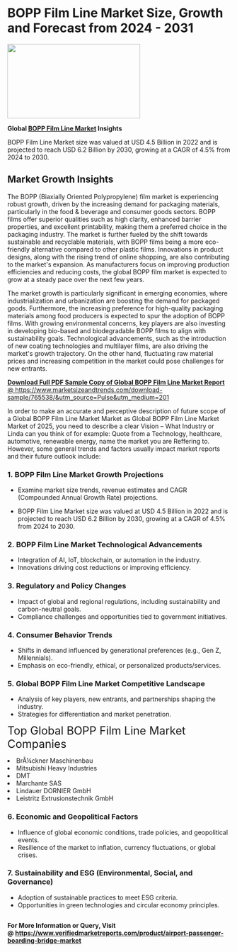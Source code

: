 <H1>BOPP Film Line Market Size, Growth and Forecast from 2024 - 2031</H1><img class="aligncenter size-medium wp-image-584254" src="https://thirdeyenews.in/wp-content/uploads/2024/09/Global-Market-Research-300x168.jpeg" alt="" width="300" height="168" /><p><strong>Global&nbsp;<a href="https://www.marketsizeandtrends.com/download-sample/765538/&amp;utm_source=Pulse&amp;utm_medium=201">BOPP Film Line Market</a> Insights</strong></p><p>BOPP Film Line Market size was valued at USD 4.5 Billion in 2022 and is projected to reach USD 6.2 Billion by 2030, growing at a CAGR of 4.5% from 2024 to 2030.</p><p><h2>Market Growth Insights</h2> <p>The BOPP (Biaxially Oriented Polypropylene) film market is experiencing robust growth, driven by the increasing demand for packaging materials, particularly in the food & beverage and consumer goods sectors. BOPP films offer superior qualities such as high clarity, enhanced barrier properties, and excellent printability, making them a preferred choice in the packaging industry. The market is further fueled by the shift towards sustainable and recyclable materials, with BOPP films being a more eco-friendly alternative compared to other plastic films. Innovations in product designs, along with the rising trend of online shopping, are also contributing to the market's expansion. As manufacturers focus on improving production efficiencies and reducing costs, the global BOPP film market is expected to grow at a steady pace over the next few years.</p> <p><a href="#"></a></p> <p>The market growth is particularly significant in emerging economies, where industrialization and urbanization are boosting the demand for packaged goods. Furthermore, the increasing preference for high-quality packaging materials among food producers is expected to spur the adoption of BOPP films. With growing environmental concerns, key players are also investing in developing bio-based and biodegradable BOPP films to align with sustainability goals. Technological advancements, such as the introduction of new coating technologies and multilayer films, are also driving the market's growth trajectory. On the other hand, fluctuating raw material prices and increasing competition in the market could pose challenges for new entrants.</p> <p><a href="#"></p><p><span class=""><strong>Download Full PDF Sample Copy of Global BOPP Film Line Market Report</strong> @ <a href="https://www.marketsizeandtrends.com/download-sample/765538/&amp;utm_source=Pulse&amp;utm_medium=201" target="_blank">https://www.marketsizeandtrends.com/download-sample/765538/&amp;utm_source=Pulse&amp;utm_medium=201</a></span></p><p>In order to make an accurate and perceptive description of future scope of a Global&nbsp;BOPP Film Line Market Market as Global&nbsp;BOPP Film Line Market Market of 2025, you need to describe a clear Vision &ndash; What Industry or Linda can you think of for example: Quote from a Technology, healthcare, automotive, renewable energy, name the market you are Reffering to. However, some general trends and factors usually impact market reports and their future outlook include:</p><h3>1.&nbsp;<strong>BOPP Film Line Market Growth Projections</strong></h3><ul><li>Examine market size trends, revenue estimates and CAGR (Compounded Annual Growth Rate) projections.</li><li><p>BOPP Film Line Market size was valued at USD 4.5 Billion in 2022 and is projected to reach USD 6.2 Billion by 2030, growing at a CAGR of 4.5% from 2024 to 2030.</p></li></ul><h3>2.&nbsp;<strong>BOPP Film Line Market Technological Advancements</strong></h3><ul><li>Integration of AI, IoT, blockchain, or automation in the industry.</li><li>Innovations driving cost reductions or improving efficiency.</li></ul><h3>3.&nbsp;<strong>Regulatory and Policy Changes</strong></h3><ul><li>Impact of global and regional regulations, including sustainability and carbon-neutral goals.</li><li>Compliance challenges and opportunities tied to government initiatives.</li></ul><h3>4.&nbsp;<strong>Consumer Behavior Trends</strong></h3><ul><li>Shifts in demand influenced by generational preferences (e.g., Gen Z, Millennials).</li><li>Emphasis on eco-friendly, ethical, or personalized products/services.</li></ul><h3>5.&nbsp;<strong>Global BOPP Film Line Market Competitive Landscape</strong></h3><ul><li>Analysis of key players, new entrants, and partnerships shaping the industry.</li><li>Strategies for differentiation and market penetration.</li></ul><p data-pm-slice="1 1 []"><span style="color: inherit; font-family: inherit; font-size: 25px;">Top Global BOPP Film Line Market Companies</span></p><div class="" data-test-id=""><p><li>BrÃ¼ckner Maschinenbau</li><li> Mitsubishi Heavy Industries</li><li> DMT</li><li> Marchante SAS</li><li> Lindauer DORNIER GmbH</li><li> Leistritz Extrusionstechnik GmbH</li></p></div><h3>6.&nbsp;<strong>Economic and Geopolitical Factors</strong></h3><ul><li>Influence of global economic conditions, trade policies, and geopolitical events.</li><li>Resilience of the market to inflation, currency fluctuations, or global crises.</li></ul><h3>7.&nbsp;<strong>Sustainability and ESG (Environmental, Social, and Governance)</strong></h3><ul><li>Adoption of sustainable practices to meet ESG criteria.</li><li>Opportunities in green technologies and circular economy principles.</li></ul><h2><strong style="font-size: 14px;">For More Information or Query, Visit @&nbsp;</strong><a style="background-color: #ffffff; font-size: 14px;" href="https://www.marketsizeandtrends.com/report/bopp-film-line-market/" target="_blank">https://www.verifiedmarketreports.com/product/airport-passenger-boarding-bridge-market</a></h2>
